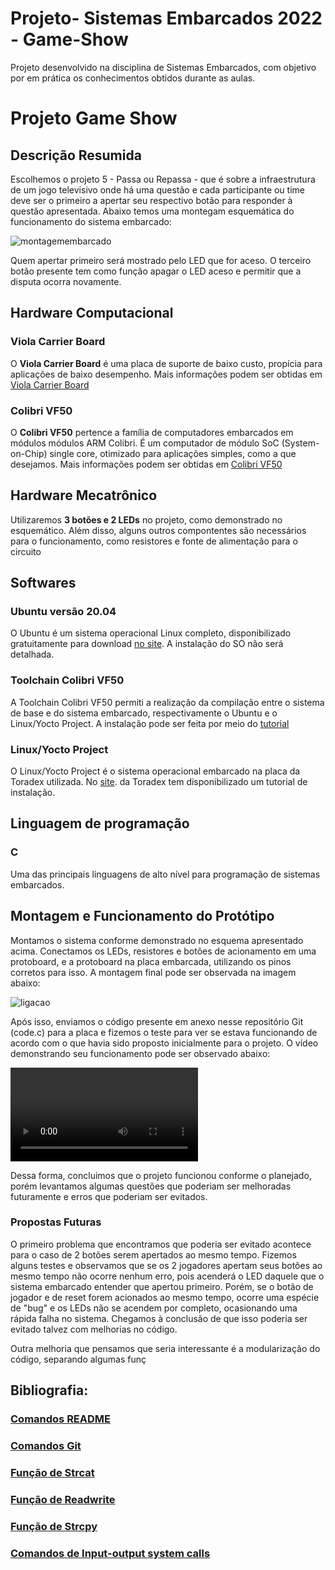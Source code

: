 # Projeto- Sistemas Embarcados 2022 - Game-Show
Projeto desenvolvido na disciplina de Sistemas Embarcados, com objetivo por em prática os conhecimentos obtidos durante as aulas.

# Projeto Game Show

## Descrição Resumida
Escolhemos o projeto 5 - Passa ou Repassa - que é sobre a infraestrutura de um jogo televisivo onde há uma questão e cada participante ou time deve ser o primeiro a apertar seu respectivo botão para responder à questão apresentada. Abaixo temos uma montegam esquemática do funcionamento do sistema embarcado:

![montagemembarcado](https://user-images.githubusercontent.com/80857074/208327480-41a2d2ed-dd0f-486d-82e7-e23f93287538.png)

Quem apertar primeiro será mostrado pelo LED que for aceso. O terceiro botão presente tem como função apagar o LED aceso e permitir que a disputa ocorra novamente.

## Hardware Computacional
### Viola Carrier Board
O __Viola Carrier Board__ é uma placa de suporte de baixo custo, propícia para aplicações de baixo desempenho. Mais informações podem ser obtidas em [Viola Carrier Board](https://www.toradex.com/pt-br/products/carrier-board/viola-carrier-board)

### __Colibri VF50__
O __Colibri VF50__ pertence a família de computadores embarcados em módulos módulos ARM Colibri. É um computador de módulo SoC (System-on-Chip) single core, otimizado para aplicações simples, como a que desejamos. Mais informações podem ser obtidas em  [Colibri VF50](https://www.toradex.com/pt-br/computer-on-modules/colibri-arm-family/nxp-freescale-vybrid-vf5xx)

## Hardware Mecatrônico
Utilizaremos **3 botões e 2 LEDs** no projeto, como demonstrado no esquemático. Além disso, alguns outros compontentes são necessários para o funcionamento, como resistores e fonte de alimentação para o circuito

## Softwares
### Ubuntu versão 20.04
O Ubuntu é um sistema operacional Linux completo, disponibilizado gratuitamente para download [no site](https://ubuntu.com/). A instalação do SO não será detalhada.

### Toolchain Colibri VF50
A Toolchain Colibri VF50 permiti a realização da compilação entre o sistema de base e do sistema embarcado, respectivamente o Ubuntu e o Linux/Yocto Project.
A instalação pode ser feita por meio do [tutorial](https://developer-archives.toradex.com/getting-started/module-2-my-first-hello-world-in-c/configure-toolchain-colibri-vfxx?som=colibri-vf50&board=iris-carrier-board&os=linux&desktop=linux)

### Linux/Yocto Project
O Linux/Yocto Project é o sistema operacional embarcado na placa da Toradex utilizada. No [site](https://developer-archives.toradex.com/getting-started/module-1-from-the-box-to-the-shell/update-the-linux-image-iris-carrier-board-colibri-vfxx?som=colibri-vf50&board=iris-carrier-board&os=linux&desktop=linux). 
 da Toradex tem disponibilizado um tutorial de instalação.

## Linguagem de programação
### C  
Uma das principais linguagens de alto nível para programação de sistemas embarcados.

## Montagem e Funcionamento do Protótipo

Montamos o sistema conforme demonstrado no esquema apresentado acima. Conectamos os LEDs, resistores e botões de acionamento em uma protoboard, e a protoboard na placa embarcada, utilizando os pinos corretos para isso.
A montagem final pode ser observada na imagem abaixo:

![ligacao](https://user-images.githubusercontent.com/83880690/209365536-2a3c8c10-7d15-4367-8c67-c188f3a861f9.jpeg)

Após isso, enviamos o código presente em anexo nesse repositório Git (code.c) para a placa e fizemos o teste para ver se estava funcionando de acordo com o que havia sido proposto inicialmente para o projeto.
O vídeo demonstrando seu funcionamento pode ser observado abaixo:

![Funcionamento do Protótipo](https://user-images.githubusercontent.com/83880690/209365546-95502b3a-81e2-420f-ae61-72bf0c348f91.mp4)

Dessa forma, concluimos que o projeto funcionou conforme o planejado, porém levantamos algumas questões que poderiam ser melhoradas futuramente e erros que poderiam ser evitados.

### Propostas Futuras

O primeiro problema que encontramos que poderia ser evitado acontece para o caso de 2 botões serem apertados ao mesmo tempo. Fizemos alguns testes e observamos que se os 2 jogadores apertam seus botões ao mesmo tempo não ocorre nenhum erro, pois acenderá o LED daquele que o sistema embarcado entender que apertou primeiro. Porém, se o botão de jogador e de reset forem acionados ao mesmo tempo, ocorre uma espécie de "bug" e os LEDs não se acendem por completo, ocasionando uma rápida falha no sistema. Chegamos à conclusão de que isso poderia ser evitado talvez com melhorias no código.

Outra melhoria que pensamos que seria interessante é a modularização do código, separando algumas funç

## Bibliografia:
### [Comandos README](https://raullesteves.medium.com/github-como-fazer-um-readme-md-bonit%C3%A3o-c85c8f154f8)
### [Comandos Git](https://comandosgit.github.io/)
### [Função de Strcat](https://www.geeksforgeeks.org/strcat-function-in-c-c-with-example/)
### [Função de Readwrite](https://www.geeksforgeeks.org/readwrite-structure-file-c/?ref=rp)
### [Função de Strcpy](https://www.geeksforgeeks.org/strcpy-in-c-cpp/)
### [Comandos de Input-output system calls](https://www.geeksforgeeks.org/input-output-system-calls-c-create-open-close-read-write/)
